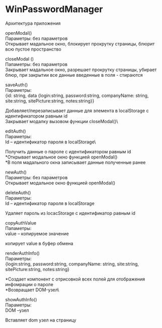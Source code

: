 # WinPasswordManager
Архитектура приложения 

<!--Описание функций проекта-->
openModal()\
Параметры: без параметров\
Открывает мадальное окно, блокирует прокрутку страницы, блюрит всю пустое пространство

сloseModal ()\
Папаметры: без параметров\
Закрывает мадальное окно, разрешает прокрутку страницы, убирает блюр, при закрытии все данные введенные в поля  - стираются

saveAuth()\
Параметры:\
{id: string, data {login:string, password:string, companyName: string, site:string, sitePicture:string, notes:string}}

Добавляет/перезаписывает данные для элемента в localStorage с идентификатором равным id\
Закрывает модалку вызовом функции сloseModal()\

editAuth()\
Параметры:\
Id – идентификатор пароля в localStorage\

Получить данные о пароле с идентификатором равным id\
*Открывает модальное окно функцией openModal()\
*В поля мадального окна записывает данные полученные ранее

newAuth()\
Параметры: без параметров\
Открывает модальное окно функцией openModal()

deleteAuth()\
Параметры: \
Id – идентификатор пароля в localStorage

Удаляет пароль из locacStorage с идентификатор равным id

copyAuthValue\
Папаметры: \
value – копируемое значение

копирует value в буфер обмена

renderAuthInfo()\
Параметры: \
{login:string, password:string, companyName: string, site:string, sitePicture:string, notes:string}

*Создает компонент с отрисовкой всех полей для отображения инфомрации о пароле\
*Возвращает DOM-узел\

showAuthInfo()\
Параметры: \
DOM –узел

Вставляет dom узел на страницу








